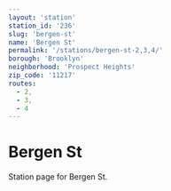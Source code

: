 ```yaml
---
layout: 'station'
station_id: '236'
slug: 'bergen-st'
name: 'Bergen St'
permalink: '/stations/bergen-st-2,3,4/'
borough: 'Brooklyn'
neighborhood: 'Prospect Heights'
zip_code: '11217'
routes:
  - 2,
  - 3,
  - 4
---
```

# Bergen St

Station page for Bergen St.
